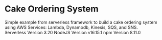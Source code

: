 # Cake Ordering System

Simple example from serverless framework to build a cake ordering system using AWS Services: Lambda, Dynamodb, Kinesis, SQS, and SNS.
Serverless Version 3.20
NodeJS Version v16.15.1
npm Version 8.11.0
